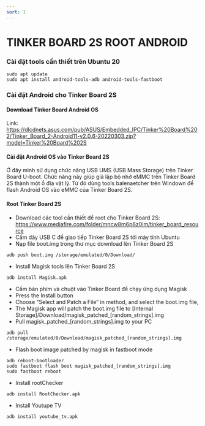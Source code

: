 ```yaml
---
sort: 1
---
```


# TINKER BOARD 2S ROOT ANDROID

### Cài đặt tools cần thiết trên Ubuntu 20

```shell
sudo apt update
sudo apt install android-tools-adb android-tools-fastboot
```

### Cài đặt Android cho Tinker Board 2S

#### Download Tinker Board Android OS

Link: https://dlcdnets.asus.com/pub/ASUS/Embedded_IPC/Tinker%20Board%202/Tinker_Board_2-Android11-v2.0.6-20220303.zip?model=Tinker%20Board%202S

#### Cài đặt Android OS vào Tinker Board 2S

Ở đây mình sử dụng chức năng USB UMS (USB Mass Storage) trên Tinker Board U-boot. Chức năng này giúp giả lập bộ nhớ eMMC
trên Tinker Board 2S thành một ổ đĩa vật lý. Từ đó dùng tools balenaetcher trên Windown để flash Android OS vào eMMC của
Tinker Board 2S.

#### Root Tinker Board 2S

- Download các tool cần thiết để root cho Tinker Board 2S: https://www.mediafire.com/folder/mncw8m6p6z0im/tinker_board_resource
- Cắm dây USB C để giao tiếp Tinker Board 2S tới máy tính Ubuntu
- Nạp file boot.img trong thư mục download lên Tinker Board 2S
```shell
adb push boot.img /storage/emulated/0/Download/
```
- Install Magisk tools lên Tinker Board 2S
```shell
adb install Magisk.apk
```
- Cắm bàn phím và chuột vào Tinker Board để chạy ứng dụng Magisk
- Press the Install button
- Choose “Select and Patch a File” in method, and select the boot.img file,  
- The Magisk app will patch the boot.img file to [Internal Storage]/Download/magisk_patched_[random_strings].img
- Pull magisk_patched_[random_strings].img to your PC
```shell
adb pull /storage/emulated/0/Download/magisk_patched_[random_strings].img
```
- Flash boot image patched by magisk in fastboot mode
```shell
adb reboot-bootloader
sudo fastboot flash boot magisk_patched_[random_strings].img
sudo fastboot reboot
```
- Install rootChecker
```shell
adb install RootChecker.apk
```
- Install Youtupe TV
```shell
adb install youtube_tv.apk
```









